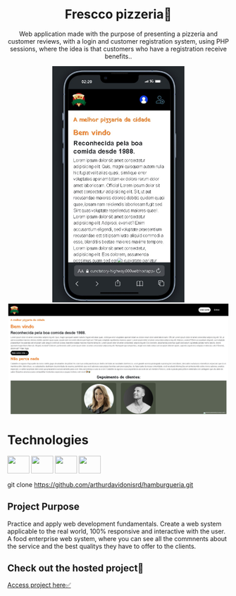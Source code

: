 <h1 align="center">Frescco pizzeria🍕
</h1>
<p align="center" font="bold">Web application made with the purpose of presenting a pizzeria and customer reviews, with a login and customer registration system, using PHP sessions, where the idea is that customers who have a registration receive benefits..
</p>

<p align="center" display="flex">
    <img src="./imagens/cell.jpeg" width="300px">
    <img src="./imagens/pc1.jpeg" width="500px">
</p>





# Technologies
<div dislplay="flex">
<img width="50px" height="40px" src="https://cdn.jsdelivr.net/gh/devicons/devicon@latest/icons/php/php-original.svg" />
<img width="50px" height="40px" src="https://cdn.jsdelivr.net/gh/devicons/devicon@latest/icons/css3/css3-original.svg" />
<img width="50px" height="40px" src="https://cdn.jsdelivr.net/gh/devicons/devicon@latest/icons/html5/html5-original.svg" />
<img width="50px" height="40px" src="https://cdn.jsdelivr.net/gh/devicons/devicon@latest/icons/bootstrap/bootstrap-original.svg" />


git clone https://github.com/arthurdavidonisrd/hamburgueria.git
<br>


<h2>Project Purpose</h2>
<p>Practice and apply web development fundamentals. Create a web system applicable to the real world, 100% responsive and interactive with the user. A food enterprise web system, where you can see all the commnents about the service and the best qualitys they have to offer to the clients.</p>

<h2>Check out the hosted project📲 </h2>
<a href="https://cunctatory-highway.000webhostapp.com/" target="_blank">Access project here✅</a>


